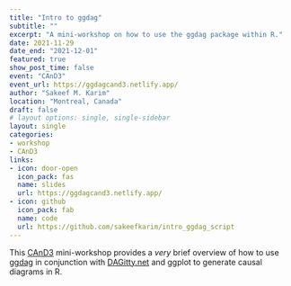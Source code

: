 ```yaml
---
title: "Intro to ggdag"
subtitle: ""
excerpt: "A mini-workshop on how to use the ggdag package within R."
date: 2021-11-29
date_end: "2021-12-01"
featured: true
show_post_time: false
event: "CAnD3"
event_url: https://ggdagcand3.netlify.app/
author: "Sakeef M. Karim"
location: "Montreal, Canada"
draft: false
# layout options: single, single-sidebar
layout: single
categories:
- workshop
- CAnD3
links:
- icon: door-open
  icon_pack: fas
  name: slides
  url: https://ggdagcand3.netlify.app/
- icon: github
  icon_pack: fab
  name: code
  url: https://github.com/sakeefkarim/intro_ggdag_script
---
```


This [CAnD3](https://www.mcgill.ca/cand3/) mini-workshop provides a _very_ brief overview of how to use [ggdag](https://ggdag.malco.io/reference/index.html) in conjunction with [DAGitty.net](http://www.dagitty.net/dags.html#) and ggplot to generate causal diagrams in R.